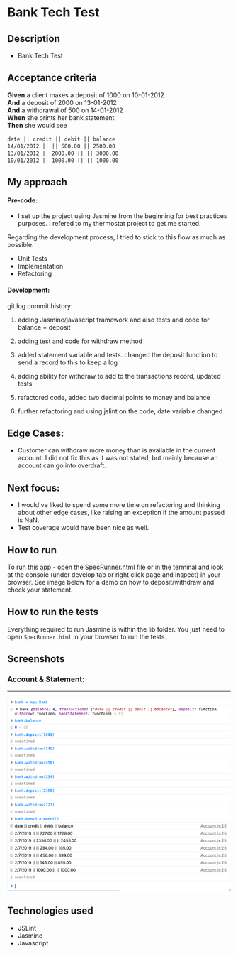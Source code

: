 Bank Tech Test
=================

## Description
* Bank Tech Test

## Acceptance criteria

**Given** a client makes a deposit of 1000 on 10-01-2012  
**And** a deposit of 2000 on 13-01-2012  
**And** a withdrawal of 500 on 14-01-2012  
**When** she prints her bank statement  
**Then** she would see

```
date || credit || debit || balance
14/01/2012 || || 500.00 || 2500.00
13/01/2012 || 2000.00 || || 3000.00
10/01/2012 || 1000.00 || || 1000.00
```


## My approach

#### Pre-code:
* I set up the project using Jasmine from the beginning for best practices purposes. I refered to my thermostat project to get me started.

Regarding the development process, I tried to stick to this flow as much as possible:
* Unit Tests
* Implementation
* Refactoring

#### Development:
git log commit history:

1. adding Jasmine/javascript framework and also tests and code for balance + deposit

2. adding test and code for withdraw method

3. added statement variable and tests. changed the deposit function to send a record to this to keep a log

4. adding ability for withdraw to add to the transactions record, updated tests

5. refactored code, added two decimal points to money and balance

6. further refactoring and using jslint on the code, date variable changed

## Edge Cases:
* Customer can withdraw more money than is available in the current account. I did not fix this as it was not stated, but mainly because an account can go into overdraft.

## Next focus:
* I would've liked to spend some more time on refactoring and thinking about other edge cases, like raising an exception if the amount passed is NaN.
* Test coverage would have been nice as well.

## How to run
To run this app - open the SpecRunner.html file or in the terminal and look at the console (under develop tab or right click page and inspect) in your browser. See image below for a demo on how to deposit/withdraw and check your statement.

## How to run the tests
Everything required to run Jasmine is within the lib folder. You just need to open ```SpecRunner.html``` in your browser to run the tests.

## Screenshots
### Account & Statement:
------

![Account & Statement](/images/account.png)

## Technologies used
* JSLint
* Jasmine
* Javascript